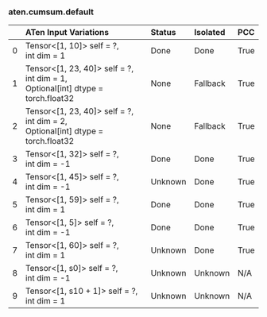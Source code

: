 ### aten.cumsum.default
|    | ATen Input Variations                                                                | Status   | Isolated   | PCC   |
|---:|:-------------------------------------------------------------------------------------|:---------|:-----------|:------|
|  0 | Tensor<[1, 10]> self = ?,<br>int dim = 1                                             | Done     | Done       | True  |
|  1 | Tensor<[1, 23, 40]> self = ?,<br>int dim = 1,<br>Optional[int] dtype = torch.float32 | None     | Fallback   | True  |
|  2 | Tensor<[1, 23, 40]> self = ?,<br>int dim = 2,<br>Optional[int] dtype = torch.float32 | None     | Fallback   | True  |
|  3 | Tensor<[1, 32]> self = ?,<br>int dim = -1                                            | Done     | Done       | True  |
|  4 | Tensor<[1, 45]> self = ?,<br>int dim = -1                                            | Unknown  | Done       | True  |
|  5 | Tensor<[1, 59]> self = ?,<br>int dim = 1                                             | Done     | Done       | True  |
|  6 | Tensor<[1, 5]> self = ?,<br>int dim = -1                                             | Done     | Done       | True  |
|  7 | Tensor<[1, 60]> self = ?,<br>int dim = 1                                             | Unknown  | Done       | True  |
|  8 | Tensor<[1, s0]> self = ?,<br>int dim = -1                                            | Unknown  | Unknown    | N/A   |
|  9 | Tensor<[1, s10 + 1]> self = ?,<br>int dim = 1                                        | Unknown  | Unknown    | N/A   |

